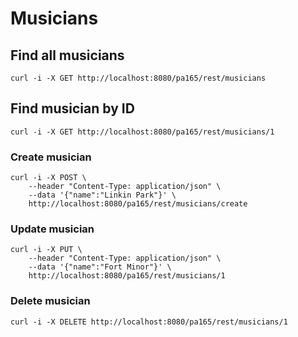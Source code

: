 # Musicians

## Find all musicians

```
curl -i -X GET http://localhost:8080/pa165/rest/musicians
```

## Find musician by ID

```
curl -i -X GET http://localhost:8080/pa165/rest/musicians/1
```

### Create musician

```
curl -i -X POST \
	--header "Content-Type: application/json" \
	--data '{"name":"Linkin Park"}' \
	http://localhost:8080/pa165/rest/musicians/create
```

### Update musician

```
curl -i -X PUT \
	--header "Content-Type: application/json" \
	--data '{"name":"Fort Minor"}' \
	http://localhost:8080/pa165/rest/musicians/1
```

### Delete musician

```
curl -i -X DELETE http://localhost:8080/pa165/rest/musicians/1
```

